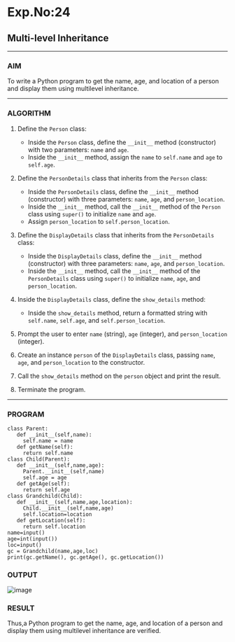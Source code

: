 # Exp.No:24  
## Multi-level Inheritance

---

### AIM  
To write a Python program to get the name, age, and location of a person and display them using multilevel inheritance.

---

### ALGORITHM

1. Define the `Person` class:
   - Inside the `Person` class, define the `__init__` method (constructor) with two parameters: `name` and `age`.
   - Inside the `__init__` method, assign the `name` to `self.name` and `age` to `self.age`.

2. Define the `PersonDetails` class that inherits from the `Person` class:
   - Inside the `PersonDetails` class, define the `__init__` method (constructor) with three parameters: `name`, `age`, and `person_location`.
   - Inside the `__init__` method, call the `__init__` method of the `Person` class using `super()` to initialize `name` and `age`.
   - Assign `person_location` to `self.person_location`.

3. Define the `DisplayDetails` class that inherits from the `PersonDetails` class:
   - Inside the `DisplayDetails` class, define the `__init__` method (constructor) with three parameters: `name`, `age`, and `person_location`.
   - Inside the `__init__` method, call the `__init__` method of the `PersonDetails` class using `super()` to initialize `name`, `age`, and `person_location`.

4. Inside the `DisplayDetails` class, define the `show_details` method:
   - Inside the `show_details` method, return a formatted string with `self.name`, `self.age`, and `self.person_location`.

5. Prompt the user to enter `name` (string), `age` (integer), and `person_location` (integer).

6. Create an instance `person` of the `DisplayDetails` class, passing `name`, `age`, and `person_location` to the constructor.

7. Call the `show_details` method on the `person` object and print the result.

8. Terminate the program.

---

### PROGRAM

```
class Parent:
   def __init__(self,name):
     self.name = name
   def getName(self):
     return self.name
class Child(Parent):
   def __init__(self,name,age):
     Parent.__init__(self,name)
     self.age = age
   def getAge(self):
     return self.age
class Grandchild(Child):
   def __init__(self,name,age,location):
     Child.__init__(self,name,age)
     self.location=location
   def getLocation(self):
     return self.location
name=input()
age=int(input())
loc=input()
gc = Grandchild(name,age,loc)
print(gc.getName(), gc.getAge(), gc.getLocation())

```

### OUTPUT
![image](https://github.com/user-attachments/assets/16e8aef1-e885-44c9-9dbd-e72df5fa173b)

### RESULT
 Thus,a Python program to get the name, age, and location of a person and display them using multilevel inheritance are verified.
